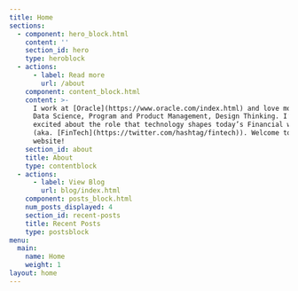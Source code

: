 ```yaml
---
title: Home
sections:
  - component: hero_block.html
    content: ''
    section_id: hero
    type: heroblock
  - actions:
      - label: Read more
        url: /about
    component: content_block.html
    content: >-
      I work at [Oracle](https://www.oracle.com/index.html) and love most things
      Data Science, Program and Product Management, Design Thinking. I’m also
      excited about the role that technology shapes today’s Financial world
      (aka. [FinTech](https://twitter.com/hashtag/fintech)). Welcome to my
      website!
    section_id: about
    title: About
    type: contentblock
  - actions:
      - label: View Blog
        url: blog/index.html
    component: posts_block.html
    num_posts_displayed: 4
    section_id: recent-posts
    title: Recent Posts
    type: postsblock
menu:
  main:
    name: Home
    weight: 1
layout: home
---
```


